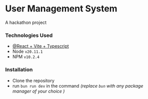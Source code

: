 # User Management System

A hackathon project

### Technologies Used

- [@React + Vite + Typescript](https://github.com/vitejs/vite)
- Node `v20.11.1`
- NPM `v10.2.4`

### Installation

- Clone the repository
- run `bun run dev` in the command _(replace `bun` with any package manager of your choice )_

